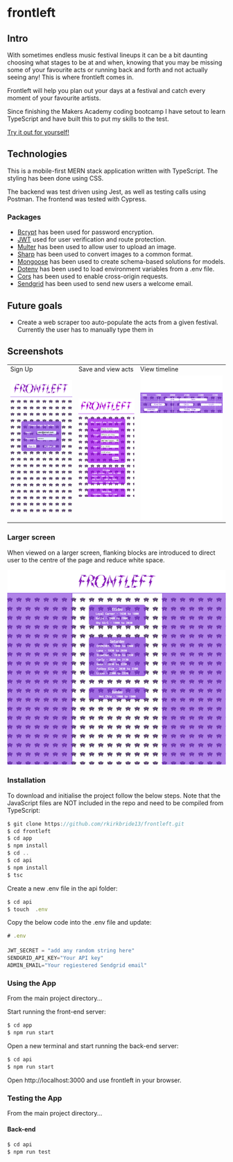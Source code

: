 # frontleft

## Intro

With sometimes endless music festival lineups it can be a bit daunting choosing what stages to be at and when, knowing that you may be missing some of your favourite acts or running back and forth and not actually seeing any! This is where frontleft comes in.

Frontleft will help you plan out your days at a festival and catch every moment of your favourite artists.

Since finishing the Makers Academy coding bootcamp I have setout to learn TypeScript and have built this to put my skills to the test.

[Try it out for yourself!](https://frontleft.onrender.com)

## Technologies

This is a mobile-first MERN stack application written with TypeScript. The styling has been done using CSS.

The backend was test driven using Jest, as well as testing calls using Postman. The frontend was tested with Cypress.

### Packages

- [Bcrypt](https://www.npmjs.com/package/bcrypt) has been used for password encryption.
- [JWT](https://www.npmjs.com/package/jsonwebtoken) used for user verification and route protection.
- [Multer](https://www.npmjs.com/package/multer) has been used to allow user to upload an image.
- [Sharp](https://www.npmjs.com/package/sharp) has been used to convert images to a common format.
- [Mongoose](https://www.npmjs.com/package/mongoose) has been used to create schema-based solutions for models.
- [Dotenv](https://www.npmjs.com/package/dotenv) has been used to load environment variables from a .env file.
- [Cors](https://www.npmjs.com/package/cors) has been used to enable cross-origin requests.
- [Sendgrid](https://www.npmjs.com/package/@sendgrid/mail) has been used to send new users a welcome email.

## Future goals

- Create a web scraper too auto-populate the acts from a given festival. Currently the user has to manually type them in

## Screenshots

<table>
  <tr>
    <td>Sign Up</td>
    <td>Save and view acts</td>
    <td>View timeline</td>
  </tr>
  <tr>
    <td><img src="images/signup.png" ></td>
    <td><img src="images/saved_acts.png" ></td>
    <td><img src="images/act_timeline.png" ></td>
  </tr>
 </table>

### Larger screen

When viewed on a larger screen, flanking blocks are introduced to direct user to the centre of the page and reduce white space.

![larger_screen](./images/larger_screen.png)

### Installation

To download and initialise the project follow the below steps. Note that the JavaScript files are NOT included in the repo and need to be compiled from TypeScript:

```js
$ git clone https://github.com/rkirkbride13/frontleft.git
$ cd frontleft
$ cd app
$ npm install
$ cd ..
$ cd api
$ npm install
$ tsc
```

Create a new .env file in the api folder:

```js
$ cd api
$ touch  .env
```

Copy the below code into the .env file and update:

```js
# .env

JWT_SECRET = "add any random string here"
SENDGRID_API_KEY="Your API key"
ADMIN_EMAIL="Your regiestered Sendgrid email"
```

### Using the App

From the main project directory...

Start running the front-end server:

```js
$ cd app
$ npm run start
```

Open a new terminal and start running the back-end server:

```js
$ cd api
$ npm run start
```

Open http://localhost:3000 and use frontleft in your browser.

### Testing the App

From the main project directory...

#### Back-end

```js
$ cd api
$ npm run test
```
